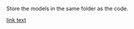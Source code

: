 Store the models in the same folder as the code.


[link text]([https://example.com](https://drive.google.com/drive/folders/1I1I00sEVVtV_VybGvrnles6b9SqT7KV7?usp=sharing))

